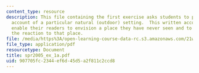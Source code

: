 ```yaml
---
content_type: resource
description: This file containing the first exercise asks students to provide a detailed
  account of a particular natural (outdoor) setting.  This written account should
  enable their readers to envision a place they have never seen and to understand
  the reaction to that place.
file: /media/https%3A/open-learning-course-data-rc.s3.amazonaws.com/21w-730-3-writing-and-the-environment-spring-2005/907705fc2344ef6d45d5a2f811c2ccd8_spr2005_ex_1a.pdf
file_type: application/pdf
resourcetype: Document
title: spr2005_ex_1a.pdf
uid: 907705fc-2344-ef6d-45d5-a2f811c2ccd8
---
```

